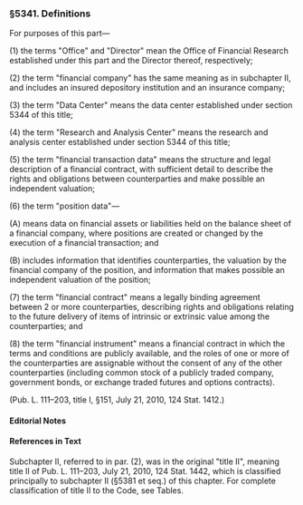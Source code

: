 ### §5341. Definitions ###

For purposes of this part—

(1) the terms "Office" and "Director" mean the Office of Financial Research established under this part and the Director thereof, respectively;

(2) the term "financial company" has the same meaning as in subchapter II, and includes an insured depository institution and an insurance company;

(3) the term "Data Center" means the data center established under section 5344 of this title;

(4) the term "Research and Analysis Center" means the research and analysis center established under section 5344 of this title;

(5) the term "financial transaction data" means the structure and legal description of a financial contract, with sufficient detail to describe the rights and obligations between counterparties and make possible an independent valuation;

(6) the term "position data"—

(A) means data on financial assets or liabilities held on the balance sheet of a financial company, where positions are created or changed by the execution of a financial transaction; and

(B) includes information that identifies counterparties, the valuation by the financial company of the position, and information that makes possible an independent valuation of the position;

(7) the term "financial contract" means a legally binding agreement between 2 or more counterparties, describing rights and obligations relating to the future delivery of items of intrinsic or extrinsic value among the counterparties; and

(8) the term "financial instrument" means a financial contract in which the terms and conditions are publicly available, and the roles of one or more of the counterparties are assignable without the consent of any of the other counterparties (including common stock of a publicly traded company, government bonds, or exchange traded futures and options contracts).

(Pub. L. 111–203, title I, §151, July 21, 2010, 124 Stat. 1412.)

#### **Editorial Notes** ####

#### References in Text ####

Subchapter II, referred to in par. (2), was in the original "title II", meaning title II of Pub. L. 111–203, July 21, 2010, 124 Stat. 1442, which is classified principally to subchapter II (§5381 et seq.) of this chapter. For complete classification of title II to the Code, see Tables.